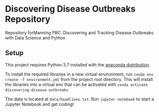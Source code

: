 # Discovering Disease Outbreaks Repository

Repository forManning PBC: Discovering and Tracking Disease Outbreaks with Data Science and Python

## Setup

This project requires Python 3.7 installed with the [anaconda distribution](https://www.anaconda.com/distribution/).

To install the required libraries in a new virtual environment, run `conda env create -f environment.yml` from the project root 
directory. This will install the  libraries into a virtual env that can be activated with `conda activate discovering-disease-outbreaks`. 

The data is located at `data/headlines.txt`. Run `jupyter notebook` to start a Jupyter Notebook and get coding!
